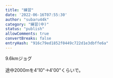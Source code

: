 ```yaml
---
title: "練習"
date: '2022-06-16T07:55:30'
author: "subaru44k"
category: "練習(中)"
status: "publish"
allowComments: true
convertBreaks: false
entryHash: "916c79ed1852f0449c722d1e3dbffe6a"
---
```

9.6kmジョグ<br>
<br>
途中2000mを4'10"→4'00"くらいで。
